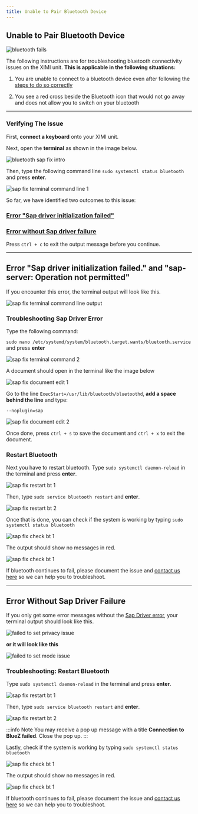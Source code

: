 ```yaml
---
title: Unable to Pair Bluetooth Device
---
```


## Unable to Pair Bluetooth Device

![bluetooth fails](/img/new-user-manual/child-raspi/bt-failed-to-connect.png)

The following instructions are for troubleshooting bluetooth connectivity issues on the XIMI unit. **This is applicable in the following situations:**

1. You are unable to connect to a bluetooth device even after following the [steps to do so correctly](/docs/user-manual/performers/audio#bluetooth-audio)

2. You see a red cross beside the Bluetooth icon that would not go away and does not allow you to switch on your bluetooth

---

### Verifying The Issue

First, **connect a keyboard** onto your XIMI unit.

Next, open the **terminal** as shown in the image below.

![bluetooth sap fix intro](/img/new-user-manual/child-raspi/bt-sap-1.png)

Then, type the following command line `sudo systemctl status bluetooth` and press **enter**.

![sap fix terminal command line 1](/img/new-user-manual/child-raspi/bt-sap-2.png)

So far, we have identified two outcomes to this issue:

### [Error "Sap driver initialization failed"](#error-sap-driver-initialization-failed-and-sap-server-operation-not-permitted)

### [Error without Sap driver failure](#error-without-sap-driver-failure-1)

Press `ctrl + c` to exit the output message before you continue.

---

## Error "Sap driver initialization failed." and "sap-server: Operation not permitted"

If you encounter this error, the terminal output will look like this.

![sap fix terminal command line output](/img/new-user-manual/child-raspi/bt-sap-3.png)

### Troubleshooting Sap Driver Error

Type the following command:

`sudo nano /etc/systemd/system/bluetooth.target.wants/bluetooth.service` and press **enter**

![sap fix terminal command 2](/img/new-user-manual/child-raspi/bt-sap-4.png)

A document should open in the terminal like the image below

![sap fix document edit 1](/img/new-user-manual/child-raspi/bt-sap-5.png)

Go to the line `ExecStart=/usr/lib/bluetooth/bluetoothd`, **add a space behind the line** and type:

`--noplugin=sap`

![sap fix document edit 2](/img/new-user-manual/child-raspi/bt-sap-6.png)

Once done, press `ctrl + s` to save the document and `ctrl + x` to exit the document.

### Restart Bluetooth

Next you have to restart bluetooth. Type `sudo systemctl daemon-reload` in the terminal and press **enter**.

![sap fix restart bt 1](/img/new-user-manual/child-raspi/bt-sap-7.png)

Then, type `sudo service bluetooth restart` and **enter**.

![sap fix restart bt 2](/img/new-user-manual/child-raspi/bt-sap-8.png)

Once that is done, you can check if the system is working by typing `sudo systemctl status bluetooth`

![sap fix check bt 1](/img/new-user-manual/child-raspi/bt-sap-9.png)

The output should show no messages in red.

![sap fix check bt 1](/img/new-user-manual/child-raspi/bt-sap-10.png)

If bluetooth continues to fail, please document the issue and [contact us here](/docs/help-problem) so we can help you to troubleshoot.

---

## Error Without Sap Driver Failure

If you only get some error messages without the [Sap Driver error](#error-sap-driver-initialization-failed-and-sap-server-operation-not-permitted), your terminal output should look like this.

![failed to set privacy issue](/img/new-user-manual/child-raspi/bt-sap-error-after-restart.png)

**or it will look like this**

![failed to set mode issue](/img/new-user-manual/child-raspi/bt-failed-to-set-mode.png)

### Troubleshooting: Restart Bluetooth

Type `sudo systemctl daemon-reload` in the terminal and press **enter**.

![sap fix restart bt 1](/img/new-user-manual/child-raspi/bt-sap-7.png)

Then, type `sudo service bluetooth restart` and **enter**.

![sap fix restart bt 2](/img/new-user-manual/child-raspi/bt-sap-8.png)

:::info Note
You may receive a pop up message with a title **Connection to BlueZ failed**. Close the pop up.
:::

Lastly, check if the system is working by typing `sudo systemctl status bluetooth`

![sap fix check bt 1](/img/new-user-manual/child-raspi/bt-sap-9.png)

The output should show no messages in red.

![sap fix check bt 1](/img/new-user-manual/child-raspi/bt-sap-10.png)

If bluetooth continues to fail, please document the issue and [contact us here](/docs/help-problem) so we can help you to troubleshoot.
